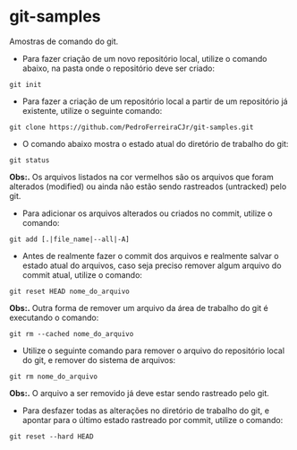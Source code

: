 # git-samples
  Amostras de comando do git.

- Para fazer criação de um novo repositório local, utilize o comando abaixo, na pasta onde o repositório deve ser criado:
```
git init
```

- Para fazer a criação de um repositório local a partir de um repositório já existente, utilize o seguinte comando:
```
git clone https://github.com/PedroFerreiraCJr/git-samples.git
```

- O comando abaixo mostra o estado atual do diretório de trabalho do git:
```
git status
```
**Obs:.** Os arquivos listados na cor vermelhos são os arquivos que foram alterados (modified) ou ainda não estão sendo rastreados (untracked) pelo git.

- Para adicionar os arquivos alterados ou criados no commit, utilize o comando:
```
git add [.|file_name|--all|-A]
```

- Antes de realmente fazer o commit dos arquivos e realmente salvar o estado atual do arquivos, caso seja preciso remover algum arquivo do commit atual, utilize o comando:
```
git reset HEAD nome_do_arquivo
```

**Obs:.** Outra forma de remover um arquivo da área de trabalho do git é executando o comando:
```
git rm --cached nome_do_arquivo
```

- Utilize o seguinte comando para remover o arquivo do repositório local do git, e remover do sistema de arquivos:
```
git rm nome_do_arquivo
```
**Obs:.** O arquivo a ser removido já deve estar sendo rastreado pelo git.

- Para desfazer todas as alterações no diretório de trabalho do git, e apontar para o último estado rastreado por commit, utilize o comando:
```
git reset --hard HEAD
```
